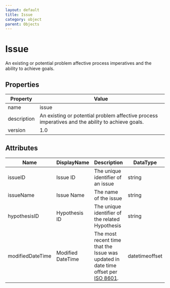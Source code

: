 ```yaml
---
layout: default
title: Issue 
category: object
parent: Objects
---
```


# Issue

An existing or potential problem affective process imperatives and the ability to achieve goals.

## Properties

| Property    | Value                                                        |
| ----------- | ------------------------------------------------------------ |
| name        | issue                                                        |
| description | An existing or potential problem affective process imperatives and the ability to achieve goals. |
| version     | 1.0                                                          |

## Attributes 

| Name      | DisplayName | Description                       | DataType | Required? | isNullable |
| --------- | ----------- | --------------------------------- | -------- | --------- | ---------- |
| issueID   | Issue ID    | The unique identifier of an issue | string   | yes       | false      |
| issueName | Issue Name  | The name of the issue             | string   | yes       | false      |
| hypothesisID | Hypothesis ID | The unique identifier of the related Hypothesis | string | yes | false |
| modifiedDateTime| Modified DateTime | The most recent time that the Issue was updated in date time offset per [ISO 8601](https://www.wikipedia.org/wiki/ISO_8601).      | datetimeoffset | no      | true   |



